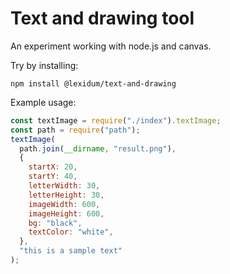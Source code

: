 # Text and drawing tool

An experiment working with node.js and canvas.

Try by installing:

```
npm install @lexidum/text-and-drawing
```

Example usage:

```js
const textImage = require("./index").textImage;
const path = require("path");
textImage(
  path.join(__dirname, "result.png"),
  {
    startX: 20,
    startY: 40,
    letterWidth: 30,
    letterHeight: 30,
    imageWidth: 600,
    imageHeight: 600,
    bg: "black",
    textColor: "white",
  },
  "this is a sample text"
);
```
